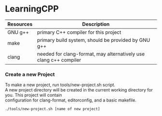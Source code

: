 # LearningCPP

|Resources|Description|
|--|--|
|GNU g++|primary C++ compiler for this project|
|make|primary build system, should be provided by GNU g++|
|clang|needed for clang-format, may alternatively use clang c++ compiler|

### Create a new Project
To make a new project, run tools/new-project.sh script.\
A new project directory will be created in the current working directory for you. This project will contain\
configuration for clang-format, editorconfig, and a basic makefile.
```
./tools/new-project.sh [name of new project]
```